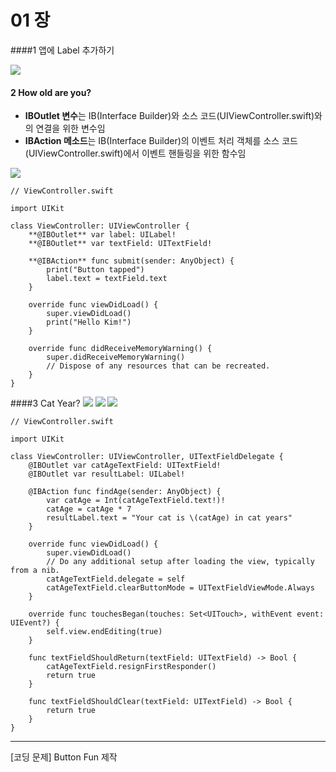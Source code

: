# 01 장

####1 앱에 Label 추가하기

![](1_1.png)

 
#### 2 How old are you? 

* **IBOutlet 변수**는 IB(Interface Builder)와 소스 코드(UIViewController.swift)와의 연결을 위한 변수임
* **IBAction 메소드**는 IB(Interface Builder)의 이벤트 처리 객체를 소스 코드(UIViewController.swift)에서 이벤트 핸들링을 위한 함수임 

![](2_1.png)

    // ViewController.swift
    
    import UIKit
    
    class ViewController: UIViewController {
        **@IBOutlet** var label: UILabel!
        **@IBOutlet** var textField: UITextField!
        
        **@IBAction** func submit(sender: AnyObject) {
            print("Button tapped")
            label.text = textField.text
        }
        
        override func viewDidLoad() {
            super.viewDidLoad()
            print("Hello Kim!")
        }
    
        override func didReceiveMemoryWarning() {
            super.didReceiveMemoryWarning()
            // Dispose of any resources that can be recreated.
        }
    }


####3 Cat Year?
![](cat_year_1_1.png)
![](cat_year_2_1.png)
![](cat_year_3_1.png)
    
    // ViewController.swift
    
    import UIKit
    
    class ViewController: UIViewController, UITextFieldDelegate {
        @IBOutlet var catAgeTextField: UITextField!
        @IBOutlet var resultLabel: UILabel!
        
        @IBAction func findAge(sender: AnyObject) { 
            var catAge = Int(catAgeTextField.text!)!
            catAge = catAge * 7
            resultLabel.text = "Your cat is \(catAge) in cat years"
        }
        
        override func viewDidLoad() {
            super.viewDidLoad()
            // Do any additional setup after loading the view, typically from a nib.
            catAgeTextField.delegate = self
            catAgeTextField.clearButtonMode = UITextFieldViewMode.Always
        }
    
        override func touchesBegan(touches: Set<UITouch>, withEvent event: UIEvent?) {
            self.view.endEditing(true)
        }
        
        func textFieldShouldReturn(textField: UITextField) -> Bool {
            catAgeTextField.resignFirstResponder()
            return true
        }
        
        func textFieldShouldClear(textField: UITextField) -> Bool {
            return true
        }
    }


---

[코딩 문제] Button Fun 제작




